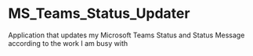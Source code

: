 # MS_Teams_Status_Updater
Application that updates my Microsoft Teams Status and Status Message according to the work I am busy with
